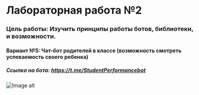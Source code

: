 # Лабораторная работа №2
### Цель работы: Изучить принципы работы ботов, библиотеки, и возможности.
#### Вариант №5: Чат-бот родителей в классе (возможность смотреть успеваемость своего ребенка)
##### Ссылка на бота: https://t.me/StudentPerformancebot
![Image alt](https://github.com/{username}/{repository}/raw/{branch}/{path}/image.png)
